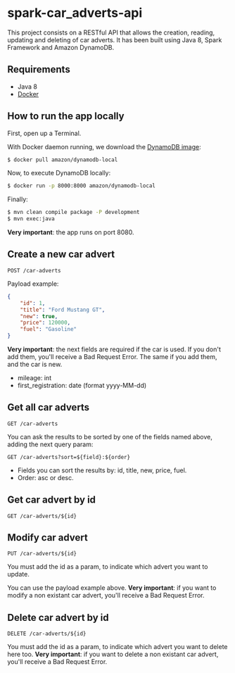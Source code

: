 # spark-car_adverts-api

This project consists on a RESTful API that allows the creation, reading, updating and deleting of car adverts.
It has been built using Java 8, Spark Framework and Amazon DynamoDB.

## Requirements

* Java 8
* [Docker](https://www.docker.com/get-started)

## How to run the app locally

First, open up a Terminal.

With Docker daemon running, we download the [DynamoDB image](https://hub.docker.com/r/amazon/dynamodb-local/):

```bash
$ docker pull amazon/dynamodb-local
```

Now, to execute DynamoDB locally:

```bash
$ docker run -p 8000:8000 amazon/dynamodb-local
```

Finally:

```bash
$ mvn clean compile package -P development
$ mvn exec:java
```

**Very important**: the app runs on port 8080.

## Create a new car advert

```
POST /car-adverts
```

Payload example:

```json
{
	"id": 1,
	"title": "Ford Mustang GT",
	"new": true,
	"price": 120000,
	"fuel": "Gasoline"
}
```

**Very important**: the next fields are required if the car is used. If you don't add them, you'll receive a Bad Request Error. The same if you add them, and the car is new.
* 	mileage: int
*	first_registration: date (format yyyy-MM-dd)

## Get all car adverts

```
GET /car-adverts
```

You can ask the results to be sorted by one of the fields named above, adding the next query param:

```
GET /car-adverts?sort=${field}:${order}
```

* Fields you can sort the results by: id, title, new, price, fuel.
* Order: asc or desc.

## Get car advert by id

```
GET /car-adverts/${id}
```

## Modify car advert

```
PUT /car-adverts/${id}
```
You must add the id as a param, to indicate which advert you want to update.

You can use the payload example above.
**Very important**: if you want to modify a non existant car advert, you'll receive a Bad Request Error.

## Delete car advert by id

```
DELETE /car-adverts/${id}
```

You must add the id as a param, to indicate which advert you want to delete here too.
**Very important**: if you want to delete a non existant car advert, you'll receive a Bad Request Error.